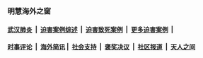 
### 明慧海外之窗

####  [武汉肺炎](indexes/365.md?t=07050101) &nbsp;|&nbsp;  [迫害案例综述](indexes/328.md?t=07050101) &nbsp;|&nbsp; [迫害致死案例](indexes/277.md?t=07050101)  &nbsp;|&nbsp; [更多迫害案例](indexes/81.md?t=07050101)  &nbsp;|&nbsp; 
####  [时事评论](indexes/19.md?t=07050101) &nbsp;|&nbsp; [海外简讯](indexes/245.md?t=07050101)&nbsp;|&nbsp;  [社会支持](indexes/140.md?t=07050101) &nbsp;|&nbsp; [褒奖决议](indexes/282.md?t=07050101) &nbsp;|&nbsp; [社区报道](indexes/91.md?t=07050101)  &nbsp;|&nbsp; [天人之间](indexes/78.md?t=07050101) 

